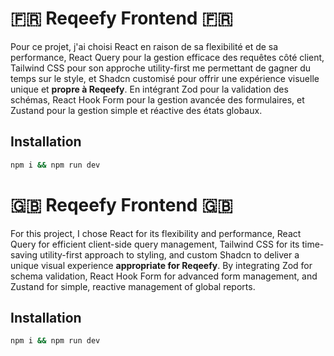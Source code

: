 # 🇫🇷 Reqeefy Frontend 🇫🇷

Pour ce projet, j'ai choisi React en raison de sa flexibilité et de sa performance, React Query pour la gestion efficace des requêtes côté client, Tailwind CSS pour son approche utility-first me permettant de gagner du temps sur le style, et Shadcn customisé pour offrir une expérience visuelle unique et **propre à Reqeefy**. En intégrant Zod pour la validation des schémas, React Hook Form pour la gestion avancée des formulaires, et Zustand pour la gestion simple et réactive des états globaux.

## Installation

```bash
npm i && npm run dev
```

# 🇬🇧 Reqeefy Frontend 🇬🇧

For this project, I chose React for its flexibility and performance, React Query for efficient client-side query management, Tailwind CSS for its time-saving utility-first approach to styling, and custom Shadcn to deliver a unique visual experience **appropriate for Reqeefy**. By integrating Zod for schema validation, React Hook Form for advanced form management, and Zustand for simple, reactive management of global reports.

## Installation

```bash
npm i && npm run dev
```

